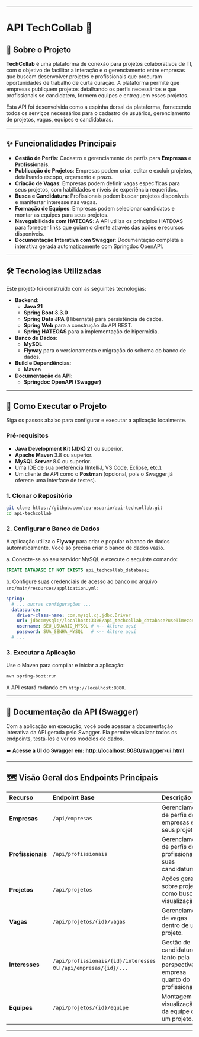 
-----

# API TechCollab 🚀

## 📖 Sobre o Projeto

**TechCollab** é uma plataforma de conexão para projetos colaborativos de TI, com o objetivo de facilitar a interação e o gerenciamento entre empresas que buscam desenvolver projetos e profissionais que procuram oportunidades de trabalho de curta duração. A plataforma permite que empresas publiquem projetos detalhando os perfis necessários e que profissionais se candidatem, formem equipes e entreguem esses projetos.

Esta API foi desenvolvida como a espinha dorsal da plataforma, fornecendo todos os serviços necessários para o cadastro de usuários, gerenciamento de projetos, vagas, equipes e candidaturas.

-----

## ✨ Funcionalidades Principais

* **Gestão de Perfis**: Cadastro e gerenciamento de perfis para **Empresas** e **Profissionais**.
* **Publicação de Projetos**: Empresas podem criar, editar e excluir projetos, detalhando escopo, orçamento e prazo.
* **Criação de Vagas**: Empresas podem definir vagas específicas para seus projetos, com habilidades e níveis de experiência requeridos.
* **Busca e Candidatura**: Profissionais podem buscar projetos disponíveis e manifestar interesse nas vagas.
* **Formação de Equipes**: Empresas podem selecionar candidatos e montar as equipes para seus projetos.
* **Navegabilidade com HATEOAS**: A API utiliza os princípios HATEOAS para fornecer links que guiam o cliente através das ações e recursos disponíveis.
* **Documentação Interativa com Swagger**: Documentação completa e interativa gerada automaticamente com Springdoc OpenAPI.

-----

## 🛠️ Tecnologias Utilizadas

Este projeto foi construído com as seguintes tecnologias:

* **Backend**:
    * **Java 21**
    * **Spring Boot 3.3.0**
    * **Spring Data JPA** (Hibernate) para persistência de dados.
    * **Spring Web** para a construção da API REST.
    * **Spring HATEOAS** para a implementação de hipermídia.
* **Banco de Dados**:
    * **MySQL**
    * **Flyway** para o versionamento e migração do schema do banco de dados.
* **Build e Dependências**:
    * **Maven**
* **Documentação da API**:
    * **Springdoc OpenAPI (Swagger)**

-----

## 🚀 Como Executar o Projeto

Siga os passos abaixo para configurar e executar a aplicação localmente.

### Pré-requisitos

* **Java Development Kit (JDK) 21** ou superior.
* **Apache Maven** 3.8 ou superior.
* **MySQL Server** 8.0 ou superior.
* Uma IDE de sua preferência (IntelliJ, VS Code, Eclipse, etc.).
* Um cliente de API como o **Postman** (opcional, pois o Swagger já oferece uma interface de testes).

### 1\. Clonar o Repositório

```bash
git clone https://github.com/seu-usuario/api-techcollab.git
cd api-techcollab
```

### 2\. Configurar o Banco de Dados

A aplicação utiliza o **Flyway** para criar e popular o banco de dados automaticamente. Você só precisa criar o banco de dados vazio.

a. Conecte-se ao seu servidor MySQL e execute o seguinte comando:

```sql
CREATE DATABASE IF NOT EXISTS api_techcollab_database;
```

b. Configure suas credenciais de acesso ao banco no arquivo `src/main/resources/application.yml`:

```yaml
spring:
  # ... outras configurações ...
  datasource:
    driver-class-name: com.mysql.cj.jdbc.Driver
    url: jdbc:mysql://localhost:3306/api_techcollab_database?useTimezone=true&serverTimezone=UTC
    username: SEU_USUARIO_MYSQL # <-- Altere aqui
    password: SUA_SENHA_MYSQL   # <-- Altere aqui
  # ...
```

### 3\. Executar a Aplicação

Use o Maven para compilar e iniciar a aplicação:

```bash
mvn spring-boot:run
```

A API estará rodando em `http://localhost:8080`.

-----

## 📄 Documentação da API (Swagger)

Com a aplicação em execução, você pode acessar a documentação interativa da API gerada pelo Swagger. Ela permite visualizar todos os endpoints, testá-los e ver os modelos de dados.

➡️ **Acesse a UI do Swagger em:** [**http://localhost:8080/swagger-ui.html**](https://www.google.com/search?q=http://localhost:8080/swagger-ui.html)

-----

## 🗺️ Visão Geral dos Endpoints Principais

| Recurso | Endpoint Base | Descrição |
| :--- | :--- |:---|
| **Empresas** | `/api/empresas` | Gerenciamento de perfis de empresas e seus projetos. |
| **Profissionais** | `/api/profissionais` | Gerenciamento de perfis de profissionais e suas candidaturas. |
| **Projetos** | `/api/projetos` | Ações gerais sobre projetos, como busca e visualização. |
| **Vagas** | `/api/projetos/{id}/vagas` | Gerenciamento de vagas dentro de um projeto. |
| **Interesses** | `/api/profissionais/{id}/interesses` ou `/api/empresas/{id}/...`| Gestão de candidaturas, tanto pela perspectiva da empresa quanto do profissional. |
| **Equipes** | `/api/projetos/{id}/equipe` | Montagem e visualização da equipe de um projeto. |

-----
